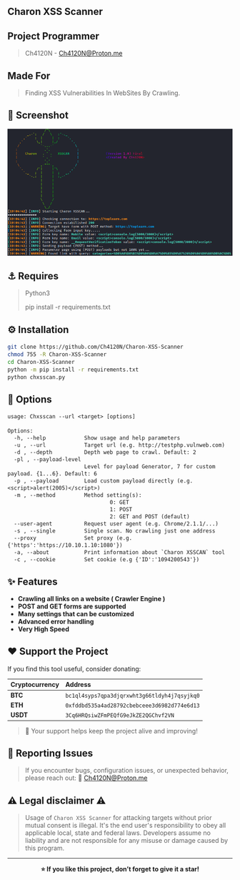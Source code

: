 <head>
  <meta name="google-site-verification" content="Mtc7thZm2cASv87NSnHWL82UkeTzblQQK4r74bJX3NU" />
</head>

<!-- ## Charon XSS Scanner
A Powerfull XSS (Cross-Site Scripting) Scanner -->
## Charon XSS Scanner

<!-- <p align="left">
  <img src="https://img.shields.io/badge/Version-1.0-green?style=for-the-badge">
  <img src="https://img.shields.io/badge/Written In-Python 3-blue?style=for-the-badge">
</p> -->

## Project Programmer
> Ch4120N - Ch4120N@Proton.me

## Made For
> Finding XSS Vulnerabilities In WebSites By Crawling.

## 👀 Screenshot
<img src="images/screenshot.png">

## ⚓ Requires
> Python3
> 
> pip install -r requirements.txt

## ⚙️ Installation

```bash
git clone https://github.com/Ch4120N/Charon-XSS-Scanner
chmod 755 -R Charon-XSS-Scanner
cd Charon-XSS-Scanner
python -m pip install -r requirements.txt
python chxsscan.py
```
## 📑 Options

```
usage: Chxsscan --url <target> [options]

Options:
  -h, --help            Show usage and help parameters
  -u , --url            Target url (e.g. http://testphp.vulnweb.com)
  -d , --depth          Depth web page to crawl. Default: 2
  -pl , --payload-level 
                        Level for payload Generator, 7 for custom payload. {1...6}. Default: 6
  -p , --payload        Load custom payload directly (e.g. <script>alert(2005)</script>)
  -m , --method         Method setting(s): 
                                0: GET
                                1: POST
                                2: GET and POST (default)
  --user-agent          Request user agent (e.g. Chrome/2.1.1/...)
  -s , --single         Single scan. No crawling just one address
  --proxy               Set proxy (e.g. {'https':'https://10.10.1.10:1080'})
  -a, --about           Print information about `Charon XSSCAN` tool
  -c , --cookie         Set cookie (e.g {'ID':'1094200543'})
```
<!-- ## Usage
```bash
python chxsscan.py --url [Target] [OPTIONS]
```

## Example

```bash
python chxsscan.py -d 3 --url http://testphp.vulnweb.com  -pl 6 -m 2
``` -->
## ✨ Features

* **Crawling all links on a website ( Crawler Engine )**
* **POST and GET forms are supported**
* **Many settings that can be customized**
* **Advanced error handling**
* **Very High Speed**

## ❤️ Support the Project
If you find this tool useful, consider donating:

| Cryptocurrency | Address                                      |
| :------------- | :------------------------------------------- |
| **BTC**        | `bc1ql4syps7qpa3djqrxwht3g66tldyh4j7qsyjkq0` |
| **ETH**        | `0xfddbd535a4ad28792cbebceee3d6982d774e6d13` |
| **USDT**       | `3Cq6HRQsiwZFmPEQfG9eJkZE2QGChvf2VN`         |
> 💖 Your support helps keep the project alive and improving!

## 🚨 Reporting Issues
> If you encounter bugs, configuration issues, or unexpected behavior, please reach out: 
📩 Ch4120N@Proton.me

## ⚠️ Legal disclaimer ⚠️

> Usage of `Charon XSS Scanner` for attacking targets without prior mutual consent is illegal. It's the end user's responsibility to obey all applicable local, state and federal laws. Developers assume no liability and are not responsible for any misuse or damage caused by this program.

---

<div align="center">

**⭐ If you like this project, don’t forget to give it a star!**

</div> 
